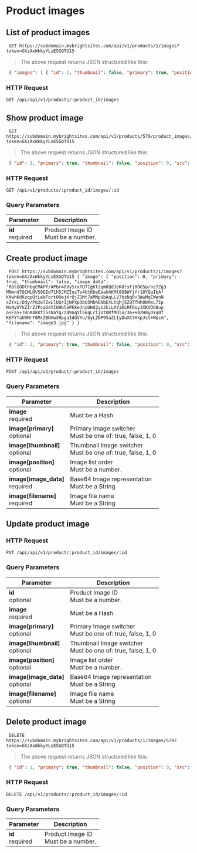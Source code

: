 #  Product images 

## List of product images

```shell
 GET https://subdomain.mybrightsites.com/api/v1/products/1/images?token=GXzAxWkkyYLsESGQTU15 
```

> The above request returns JSON structured like this:

```json
 { "images": [ { "id": 1, "thumbnail": false, "primary": true, "position": 0, "src": "https://www.imagestorage.com/image1.jpg" }, { "id": 2, "thumbnail": true, "primary": false, "position": 1, "src": "https://www.imagestorage.com/image2.jpg" } ] } 
```

### HTTP Request

`GET /api/api/v1/products/:product_id/images`



## Show product image

```shell
 GET https://subdomain.mybrightsites.com/api/v1/products/579/product_images/1?token=GXzAxWkkyYLsESGQTU15 
```

> The above request returns JSON structured like this:

```json
 { "id": 1, "primary": true, "thumbnail": false, "position": 0, "src": "https://www.imagestorage.com/image3.jpg" } 
```

### HTTP Request

`GET /api/v1/products/:product_id/images/:id`

### Query Parameters

Parameter | Description
--------- | -----------
<div><strong>id </strong></div><div> required </div> | <div>Product Image ID</div><div> Must be a number. </div>


## Create product image

```shell
 POST https://subdomain.mybrightsites.com/api/v1/products/1/images?token=GXzAxWkkyYLsESGQTU15 { "image": { "position": 0, "primary": true, "thumbnail": false, "image_data": "R0lGODlhbgCMAPf/APbr48VySrxTO7IgKt2qmKQdJeK8lsFjROG5p/nz7Zg3 MNmnd7Q1MLNVS9GId71hSJMZIuzTu4UtKbeEeakhKMl8U8WYjfr18YQaIbAf KKwhKdKzqpQtLebFortOOejKrOjZ1Mt7aMNpVbAqLLV7bsNqR+3WwMqEWenN sZYxL/Ddy/Pm2e7ZxLlUQrIjNPXp3bU5MbhENbEtLtqhj5ZQTfHh0bMxL7Ip NsNyUYkZIrZJPcqGdYIUHb5aPKkeJnoUHd2yiJkiLKYiKLRFOsyJXKVDO8up osFaS+TBnK4kKti5sNaYg/z49aqYl5kqLrljUtORfMOlo/36+H4ZH8yDYq0f KKFYTaU9MrY8MrZBNXwXHpgaIdGVYu/byLZNP9SaZLIyOuXCtHkpJst+Wpcm", "filename": "image3.jpg" } } 
```

> The above request returns JSON structured like this:

```json
 { "id": 2, "primary": true, "thumbnail": false, "position": 0, "src": "https://www.imagestorage.com/image3.jpg" } 
```

### HTTP Request

`POST /api/api/v1/product/:product_id/images`

### Query Parameters

Parameter | Description
--------- | -----------
<div><strong>image </strong></div><div> required </div> | <div> Must be a Hash </div>
<div><strong>image[primary] </strong></div><div> optional </div> | <div>Primary Image switcher</div><div> Must be one of: true, false, 1, 0 </div>
<div><strong>image[thumbnail] </strong></div><div> optional </div> | <div>Thumbnail Image switcher</div><div> Must be one of: true, false, 1, 0 </div>
<div><strong>image[position] </strong></div><div> optional </div> | <div>Image list order</div><div> Must be a number. </div>
<div><strong>image[image_data] </strong></div><div> required </div> | <div>Base64 Image representation</div><div> Must be a String </div>
<div><strong>image[filename] </strong></div><div> required </div> | <div>Image file name</div><div> Must be a String </div>


## Update product image

### HTTP Request

`PUT /api/api/v1/product/:product_id/images/:id`

### Query Parameters

Parameter | Description
--------- | -----------
<div><strong>id </strong></div><div> optional </div> | <div>Product Image ID</div><div> Must be a number. </div>
<div><strong>image </strong></div><div> required </div> | <div> Must be a Hash </div>
<div><strong>image[primary] </strong></div><div> optional </div> | <div>Primary Image switcher</div><div> Must be one of: true, false, 1, 0 </div>
<div><strong>image[thumbnail] </strong></div><div> optional </div> | <div>Thumbnail Image switcher</div><div> Must be one of: true, false, 1, 0 </div>
<div><strong>image[position] </strong></div><div> optional </div> | <div>Image list order</div><div> Must be a number. </div>
<div><strong>image[image_data] </strong></div><div> optional </div> | <div>Base64 Image representation</div><div> Must be a String </div>
<div><strong>image[filename] </strong></div><div> optional </div> | <div>Image file name</div><div> Must be a String </div>


## Delete product image

```shell
 DELETE https://subdomain.mybrightsites.com/api/v1/products/1/images/579?token=GXzAxWkkyYLsESGQTU15 
```

> The above request returns JSON structured like this:

```json
 { "id": 1, "primary": true, "thumbnail": false, "position": 0, "src": "https://www.imagestorage.com/image.jpg" } 
```

### HTTP Request

`DELETE /api/v1/products/:product_id/images/:id`

### Query Parameters

Parameter | Description
--------- | -----------
<div><strong>id </strong></div><div> required </div> | <div>Product Image ID</div><div> Must be a number. </div>


